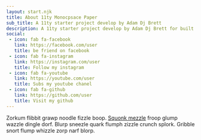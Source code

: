 ```yaml
---
layout: start.njk
title: About 11ty Monocpsace Paper
sub_title: A 11ty starter project develop by Adam Dj Brett
description: A 11ty starter project develop by Adam Dj Brett for built unique website
social: 
 - icon: fab fa-facebook
   link: https://facebook.com/user
   title: be friend on facebook
 - icon: fab fa-instagram
   link: https://instagram.com/user
   title: Follow my instagram
 - icon: fab fa-youtube
   link: https://youtube.com/user
   title: Subs my youtube chanel
 - icon: fab fa-github
   link: https://github.com/user
   title: Visit my github
---
```

Zorkum flibbit grawp noodle fizzle boop. [Squonk mezzle](/) froop glump wazzle dingle dorf. Blurp sneezle quark flumph zizzle crunch splork. Gribble snort flump whizzle zorp narf blorp.
